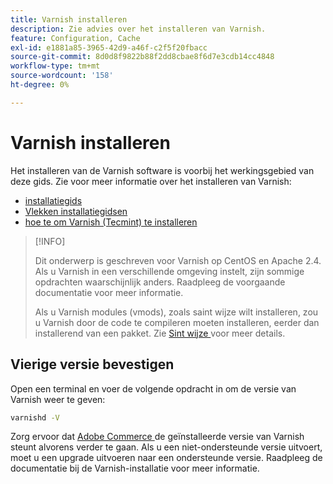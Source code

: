 ```yaml
---
title: Varnish installeren
description: Zie advies over het installeren van Varnish.
feature: Configuration, Cache
exl-id: e1881a85-3965-42d9-a46f-c2f5f20fbacc
source-git-commit: 8d0d8f9822b88f2dd8cbae8f6d7e3cdb14cc4848
workflow-type: tm+mt
source-wordcount: '158'
ht-degree: 0%

---
```


# Varnish installeren

Het installeren van de Varnish software is voorbij het werkingsgebied van deze gids. Zie voor meer informatie over het installeren van Varnish:

- [ installatiegids ](https://www.varnish-software.com/developers/tutorials/installing-varnish-ubuntu/)
- [ Vlekken installatiegidsen ](https://www.varnish-cache.org/docs)
- [ hoe te om Varnish (Tecmint) te installeren ](https://www.tecmint.com/install-varnish-cache-web-accelerator/)

>[!INFO]
>
>Dit onderwerp is geschreven voor Varnish op CentOS en Apache 2.4. Als u Varnish in een verschillende omgeving instelt, zijn sommige opdrachten waarschijnlijk anders. Raadpleeg de voorgaande documentatie voor meer informatie.
>
>Als u Varnish modules (vmods), zoals saint wijze wilt installeren, zou u Varnish door de code te compileren moeten installeren, eerder dan installerend van een pakket. Zie [ Sint wijze ](config-varnish-advanced.md#saint-mode) voor meer details.

## Vierige versie bevestigen

Open een terminal en voer de volgende opdracht in om de versie van Varnish weer te geven:

```bash
varnishd -V
```

Zorg ervoor dat [ Adobe Commerce ](../../installation/system-requirements.md) de geïnstalleerde versie van Varnish steunt alvorens verder te gaan. Als u een niet-ondersteunde versie uitvoert, moet u een upgrade uitvoeren naar een ondersteunde versie. Raadpleeg de documentatie bij de Varnish-installatie voor meer informatie.
